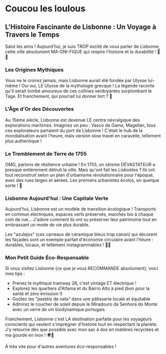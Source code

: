 # Coucou les loulous
## L'Histoire Fascinante de Lisbonne : Un Voyage à Travers le Temps

Salut les amis ! Aujourd'hui, je suis TROP excité de vous parler de Lisbonne, cette ville absolument MA-GNI-FIQUE qui respire l'histoire et la durabilité ! 🌿✨

### Les Origines Mythiques

Vous ne le croirez jamais, mais Lisbonne aurait été fondée par Ulysse lui-même ! Oui oui, LE Ulysse de la mythologie grecque ! La légende raconte qu'il serait tombé amoureux de ces collines verdoyantes surplombant le Tage. Et franchement, qui pourrait lui donner tort ? 💚

### L'Âge d'Or des Découvertes

Au 15ème siècle, Lisbonne est devenue LE centre névralgique des explorations maritimes. Imaginez un peu : Vasco de Gama, Magellan, tous ces explorateurs partaient du port de Lisbonne ! C'était le hub de la mondialisation avant l'heure, mais version slow travel en caravelle, tellement plus authentique !

### Le Tremblement de Terre de 1755

OMG, parlons de résilience urbaine ! En 1755, un séisme DÉVASTATEUR a presque entièrement détruit la ville. Mais qu'ont fait les Lisboètes ? Ils ont tout reconstruit selon un plan d'urbanisme révolutionnaire pour l'époque, avec des rues larges et aérées. Les premiers urbanistes écolos, en quelque sorte ! 🌱

### Lisbonne Aujourd'hui : Une Capitale Verte

Aujourd'hui, Lisbonne est un modèle de transition écologique ! Transports en commun électriques, espaces verts préservés, marchés bio à chaque coin de rue... J'adore comment ils ont su préserver leur patrimoine tout en embrassant un mode de vie plus durable.

Les "azulejos" (ces carreaux de céramique bleus trop canon) qui décorent les façades sont un exemple parfait d'économie circulaire avant l'heure : durables, locaux, et tellement instagrammables ! 📱✨

### Mon Petit Guide Éco-Responsable

Si vous visitez Lisbonne (ce que je vous RECOMMANDE absolument), voici mes tips :
- Prenez le mythique tramway 28, c'est vintage ET électrique !
- Explorez les quartiers d'Alfama et du Bairro Alto à pied (bon pour la santé et zéro émission !)
- Goûtez les "pastéis de nata" dans une pâtisserie locale et équitable
- Admirez le coucher de soleil depuis le Miradouro da Senhora do Monte avec un verre de vin biodynamique portugais

Franchement, Lisbonne c'est LA destination parfaite pour les voyageurs conscients qui veulent s'imprégner d'histoire tout en respectant la planète. J'y retourne dès que possible avec mon sac à dos en matières recyclées et ma gourde en inox ! 🌍💙

À très vite pour d'autres aventures éco-responsables !
